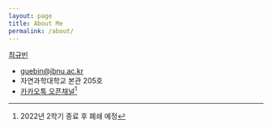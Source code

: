 ```yaml
---
layout: page
title: About Me
permalink: /about/
---
```


[최규빈](https://github.com/guebin)
- guebin@jbnu.ac.kr
- 자연과학대학교 본관 205호 
- [카카오톡 오픈채널](http://pf.kakao.com/_EvRxdxj/chat)[^1]

[^1]: 2022년 2학기 종료 후 폐쇄 예정 

